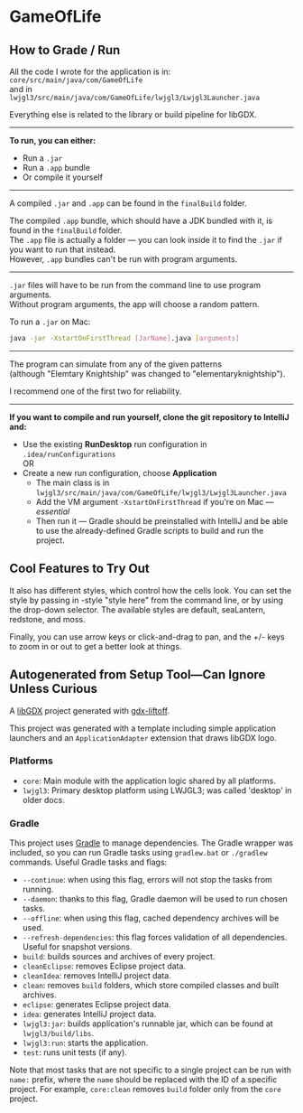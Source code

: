 # GameOfLife

## How to Grade / Run
All the code I wrote for the application is in:  
`core/src/main/java/com/GameOfLife`  
and in  
`lwjgl3/src/main/java/com/GameOfLife/lwjgl3/Lwjgl3Launcher.java`

Everything else is related to the library or build pipeline for libGDX.

---

**To run, you can either:**

- Run a `.jar`  
- Run a `.app` bundle  
- Or compile it yourself

---

A compiled `.jar` and `.app` can be found in the `finalBuild` folder.

The compiled `.app` bundle, which should have a JDK bundled with it, is found in the `finalBuild` folder.  
The `.app` file is actually a folder — you can look inside it to find the `.jar` if you want to run that instead.  
However, `.app` bundles can't be run with program arguments.

---

`.jar` files will have to be run from the command line to use program arguments.  
Without program arguments, the app will choose a random pattern.

To run a `.jar` on Mac:

```bash
java -jar -XstartOnFirstThread [JarName].java [arguments]
```

---

The program can simulate from any of the given patterns  
(although "Elemtary Knightship" was changed to "elementaryknightship").

I recommend one of the first two for reliability.

---

**If you want to compile and run yourself, clone the git repository to IntelliJ and:**

- Use the existing **RunDesktop** run configuration in `.idea/runConfigurations`  
  OR  
- Create a new run configuration, choose **Application**  
  - The main class is in  
    `lwjgl3/src/main/java/com/GameOfLife/lwjgl3/Lwjgl3Launcher.java`  
  - Add the VM argument `-XstartOnFirstThread` if you're on Mac — *essential*  
  - Then run it — Gradle should be preinstalled with IntelliJ and be able to use the already-defined Gradle scripts to build and run the project.

## Cool Features to Try Out

It also has different styles, which control how the cells look. You can set the style by passing in -style "style here" from the command line, or by using the drop-down selector.
The available styles are default, seaLantern, redstone, and moss.

Finally, you can use arrow keys or click-and-drag to pan, and the +/- keys to zoom in or out to get a better look at things.


## Autogenerated from Setup Tool—Can Ignore Unless Curious
A [libGDX](https://libgdx.com/) project generated with [gdx-liftoff](https://github.com/libgdx/gdx-liftoff).

This project was generated with a template including simple application launchers and an `ApplicationAdapter` extension that draws libGDX logo.

### Platforms

- `core`: Main module with the application logic shared by all platforms.
- `lwjgl3`: Primary desktop platform using LWJGL3; was called 'desktop' in older docs.

### Gradle

This project uses [Gradle](https://gradle.org/) to manage dependencies.
The Gradle wrapper was included, so you can run Gradle tasks using `gradlew.bat` or `./gradlew` commands.
Useful Gradle tasks and flags:

- `--continue`: when using this flag, errors will not stop the tasks from running.
- `--daemon`: thanks to this flag, Gradle daemon will be used to run chosen tasks.
- `--offline`: when using this flag, cached dependency archives will be used.
- `--refresh-dependencies`: this flag forces validation of all dependencies. Useful for snapshot versions.
- `build`: builds sources and archives of every project.
- `cleanEclipse`: removes Eclipse project data.
- `cleanIdea`: removes IntelliJ project data.
- `clean`: removes `build` folders, which store compiled classes and built archives.
- `eclipse`: generates Eclipse project data.
- `idea`: generates IntelliJ project data.
- `lwjgl3:jar`: builds application's runnable jar, which can be found at `lwjgl3/build/libs`.
- `lwjgl3:run`: starts the application.
- `test`: runs unit tests (if any).

Note that most tasks that are not specific to a single project can be run with `name:` prefix, where the `name` should be replaced with the ID of a specific project.
For example, `core:clean` removes `build` folder only from the `core` project.
